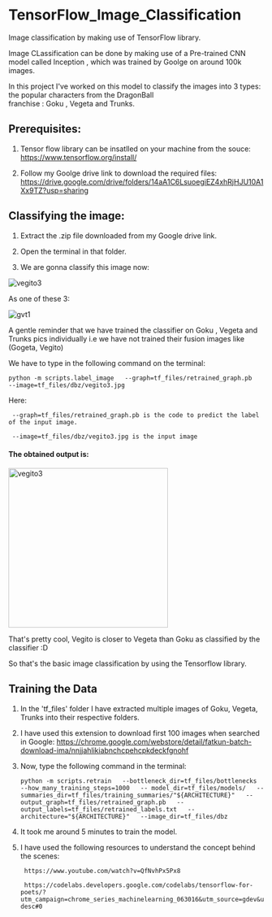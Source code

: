 # TensorFlow_Image_Classification
Image classification by making use of TensorFlow library.

Image CLassification can be done by making use of a Pre-trained CNN model called Inception , which was trained by Goolge on around 100k images.

In this project I've worked on this model to classify the images into 3 types: the popular characters from the DragonBall  
franchise : Goku , Vegeta and Trunks.

## Prerequisites:

1) Tensor flow library can be insatlled on your machine from the souce: https://www.tensorflow.org/install/

2) Follow my Goolge drive link to download the required files:     https://drive.google.com/drive/folders/14aA1C6LsuoegiEZ4xhRjHJU10A1Xx9TZ?usp=sharing

## Classifying the image:

1) Extract the .zip file downloaded from my Google drive link.

2) Open the terminal in that folder.

3) We are gonna classify this image now:

![vegito3](https://user-images.githubusercontent.com/37662337/40265513-50699d3e-5b57-11e8-92b9-872a6980b631.jpg)

As one of these 3:

![gvt1](https://user-images.githubusercontent.com/37662337/40265531-ae332cc8-5b57-11e8-9d08-f999c504e171.png)

A gentle reminder that we have trained the classifier on Goku , Vegeta and Trunks pics individually i.e we have not trained their fusion images like (Gogeta, Vegito)

We have to type in the following command on the terminal:

    
    python -m scripts.label_image   --graph=tf_files/retrained_graph.pb    --image=tf_files/dbz/vegito3.jpg

Here:
     
     --graph=tf_files/retrained_graph.pb is the code to predict the label of the input image.
     
     --image=tf_files/dbz/vegito3.jpg is the input image 
     
 #### The obtained output is:
 
 <img width="314" alt="vegito3" src="https://user-images.githubusercontent.com/37662337/40265610-0992c258-5b59-11e8-83a4-d21532867cff.png">

That's pretty cool, Vegito is closer to Vegeta than Goku as classified by the classifier :D 

So that's the basic image classification by using the Tensorflow library.

## Training the Data

1) In the 'tf_files' folder I have extracted multiple images of Goku, Vegeta, Trunks into their respective folders.

2) I have used this extension to download first 100 images when searched in Google: https://chrome.google.com/webstore/detail/fatkun-batch-download-ima/nnjjahlikiabnchcpehcpkdeckfgnohf

3) Now, type the following command in the terminal:

       python -m scripts.retrain   --bottleneck_dir=tf_files/bottlenecks   --how_many_training_steps=1000   -- model_dir=tf_files/models/   --summaries_dir=tf_files/training_summaries/"${ARCHITECTURE}"   --output_graph=tf_files/retrained_graph.pb   --output_labels=tf_files/retrained_labels.txt   --architecture="${ARCHITECTURE}"   --image_dir=tf_files/dbz

4) It took me around 5 minutes to train the model.

5) I have used the following resources to understand the concept behind the scenes:
 
        https://www.youtube.com/watch?v=QfNvhPx5Px8
 
        https://codelabs.developers.google.com/codelabs/tensorflow-for-poets/? utm_campaign=chrome_series_machinelearning_063016&utm_source=gdev&utm_medium=yt-desc#0
 
     


